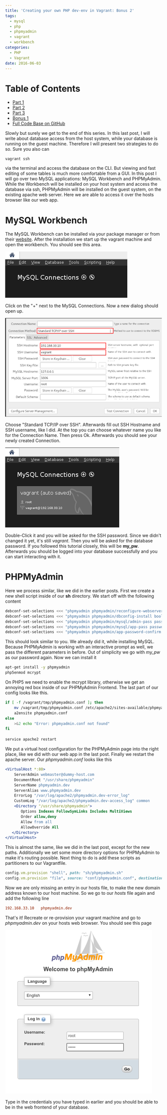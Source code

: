 ```yaml
---
title: 'Creating your own PHP dev-env in Vagrant: Bonus 2'
tags:
  - mysql
  - php
  - phpmyadmin
  - vagrant
  - workbench
categories:
  - PHP
  - Vagrant
date: 2016-06-03
---
```


# Table of Contents 

* [Part 1](/posts/creating-your-own-php-dev-env-in-vagrant.html) 
* [Part 2](/posts/creating-your-own-php-dev-env-in-vagrant-part-2.html)
* [Part 3](/posts/creating-your-own-php-dev-env-in-vagrant-part-3.html)
* [Bonus 1](/posts/creating-your-own-php-dev-env-in-vagrant-bonus-1.html)
* [Full Code Base on GitHub](https://github.com/snowiow/vagrant-template)

Slowly but surely we get to the end of this series. In this last post, I will
write about database access from the host system, while your database is
running on the guest machine. Therefore I will present two strategies to do so.
Sure you also can

```
vagrant ssh
```

via the terminal and access the database on the CLI. But viewing and fast
editing of some tables is much more comfortable from a GUI. In this post I will
go over two MySQL applications: MySQL Workbench and PHPMyAdmin. While the
Workbench will be installed on your host system and access the database via
ssh, PHPMyAdmin will be installed on the guest system, on the existing apache
web server. Here we are able to access it over the hosts browser like our web
app.

# MySQL Workbench
The MySQL Workbench can be installed via your package manager
or from their [website](https://dev.mysql.com/downloads/workbench/). After the
installation we start up the vagrant machine and open the workbench. You should
see this area.

<img src="/images/workbench-one.png" alt="Workbench 1" title="Workbench 1" />  

Click on the "+" next to the MySQL Connections. Now a new dialog should open up.

<img src="/images/workbench2.png" alt="Workbench 2" title="Workbench 2" />  

Choose "Standard TCP/IP over SSH". Afterwards fill out SSH Hostname and SSH
username, like I did. At the top you can choose whatever name you like for the
Connection Name. Then press Ok. Afterwards you should see your newly created
Connection. 

<img src="/images/workbench3.png" alt="Workbench 3" title="Workbench 3" />  

Double-Click it and you will be asked for the SSH password. Since we didn't
changed it yet, it's still _vagrant_. Then you will be asked for the database
password. If you followed this tutorial closely, this will be __my_pw__.
Afterwards you should be logged into your database successfully and you can
start interacting with it. 

# PHPMyAdmin
Here we process similar, like we did in the earlier posts. First
we create a new shell script inside of our __sh__ directory. We start off with
the following content

``` bash
debconf-set-selections <<< "phpmyadmin phpmyadmin/reconfigure-webserver multiselect apache2"
debconf-set-selections <<< "phpmyadmin phpmyadmin/dbconfig-install boolean true"
debconf-set-selections <<< "phpmyadmin phpmyadmin/mysql/admin-pass password my_pw" 
debconf-set-selections <<< "phpmyadmin phpmyadmin/mysql/app-pass password my_pw"
debconf-set-selections <<< "phpmyadmin phpmyadmin/app-password-confirm password my_pw"
```

This should look similar to you. We already did it, while installing MySQL.
Because PHPMyAdmin is working with an interactive prompt as well, we pass the
different parameters in before. Out of simplicity we go with _my_pw_ as our
password again. Now we can install it

``` bash
apt-get install -y phpmyadmin
php5enmod mcrypt
```

On PHP5 we need to enable the mcrypt library, otherwise we get an annoying red
box inside of our PHPMyAdmin Frontend. The last part of our config looks like
this.

``` bash
if [ -f /vagrant/tmp/phpmyadmin.conf ]; then
    mv /vagrant/tmp/phpmyadmin.conf /etc/apache2/sites-available/phpmyadmin.conf
    a2ensite phpmyadmin.conf
else
    >&2 echo "Error: phpmyadmin.conf not found"
fi

service apache2 restart
```

We put a virtual host configuration for the PHPMyAdmin page into the right
place, like we did with our web app in the last post. Finally we restart the
apache server. Our _phpmyadmin.conf_ looks like this

``` apache
<VirtualHost *:80>
    ServerAdmin webmaster@dummy-host.com
    DocumentRoot "/usr/share/phpmyadmin"
    ServerName phpmyadmin.dev
    ServerAlias www.phpmyadmin.dev
    ErrorLog "/var/log/apache2/phpmyadmin.dev-error_log"
    CustomLog "/var/log/apache2/phpmyadmin.dev-access_log" common
    <Directory "/usr/share/phpmyadmin">
       Options Indexes FollowSymLinks Includes MultiViews
       Order allow,deny
       Allow from all
       AllowOverride All
   </Directory>
</VirtualHost>
```

This is almost the same, like we did in the last post, except for the new
paths. Additionally we set some more directory options for PHPMyAdmin to make
it's routing possible. Next thing to do is add these scripts as partitioners to
our Vagrantfile.

``` ruby
config.vm.provision "shell", path: "sh/phpmyadmin.sh"
config.vm.provision "file", source: "conf/phpmyadmin.conf", destination: "/vagrant/tmp/phpmyadmin.conf"
```

Now we are only missing an entry in our hosts file, to make the new domain
address known to our host machine. So we go to our _hosts_ file again and add
the following line

``` ini
192.168.33.10 	phpmyadmin.dev
```

That's it! Recreate or re-provision your vagrant machine and go to
_phpmyadmin.dev_ on your hosts web browser. You should see this page 

<img src="/images/phpmyadmin.png" alt="PHPMyAdmin" title="PHPMyAdmin" />  

Type in the credentials you have typed in earlier and you should be able to be
in the web frontend of your database.
